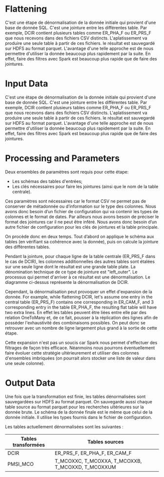 # Flattening

C'est une étape de dénormalisation de la donnée initiale qui provient d'une base de donnée SQL. C'est une jointure entre les différentes table. Par exemple, DCIR contient plusieurs tables comme ER_PHA_F ou ER_PRS_F que nous recevons dans des fichiers CSV distincts. L'aplatissement va produire une seule table à partir de ces fichiers. le résultat est sauvegardé sur HDFS au format parquet. L'avantage d'une telle approche est de nous permettre d'utiliser la donnée beaucoup plus rapidement par la suite. En effet, faire des filtres avec Spark est beaucoup plus rapide que de faire des jointures.

# Input Data
C'est une étape de dénormalisation de la donnée initiale qui provient d'une base de donnée SQL. C'est une jointure entre les différentes table. Par exemple, DCIR contient plusieurs tables comme ER_PHA_F ou ER_PRS_F que nous recevons dans des fichiers CSV distincts. L'aplatissement va produire une seule table à partir de ces fichiers. le résultat est sauvegardé sur HDFS au format parquet. L'avantage d'une telle approche est de nous permettre d'utiliser la donnée beaucoup plus rapidement par la suite. En effet, faire des filtres avec Spark est beaucoup plus rapide que de faire des jointures.

# Processing and Parameters
Deux ensembles de paramètres sont requis pour cette étape:
* Les schémas des tables d'entrées;
* Les clés nécessaires pour faire les jointures (ainsi que le nom de la table centrale).

Ces paramètres sont nécessaires car le format CSV ne permet pas de conserver de métadonnée ou d’information sur le type des colonnes. Nous avons donc besoin d’un fichier de configuration qui va contenir les types de colonnes et le format de dates. Par ailleurs nous avons besoin de préciser le format des jointures car il ne peut être inféré. Nous avons donc besoin d’un autre fichier de configuration pour les clés de jointures et la table principale.

On procède donc en deux temps. Tout d’abord on applique le schéma aux tables (en vérifiant sa cohérence avec la donnée), puis on calcule la jointure des différentes tables.

Pendant la jointure, pour chaque ligne de la table centrale (ER_PRS_F dans le cas de DCIR), les colonnes additionnelles des autres tables sont étalées sur une seule ligne dont le résultat est une grande table plate. La dénomination technique de ce type de jointure est "left_outer". Le processus qui permet d'arriver à ce résultat est une dénormalisation. Le diagramme ci-dessus représente la dénormalisation de DCIR.

Cependant, la dénormalisation peut provoquer un effet d'expansion de la donnée. For example, while flattening DCIR, let's assume one entry in the central table (ER_PRS_F) contains one corresponding in ER_CAM_F, and 3 corresponding entry in the table ER_PHA_F, the resulting flat table will have two extra lines.  En effet les tables peuvent être liées entre elle par des relation OneToMany et, de ce fait, pousser à la réplication des lignes afin de posséder l'exhaustivité des combinaisons possibles. On peut donc se retrouver avec un nombre de ligne largement plus grand à la sortie de cette étape.

Cette expansion n'est pas un soucis car Spark nous permet d'effectuer des filtrages de façon très efficace. Néanmoins nous pourrons éventuellement faire évoluer cette stratégie ultérieurement et utiliser des colonnes d'ensembles imbriquées (on pourrait alors stocker une liste de valeur dans une seule colonne).

# Output Data
Une fois que la transformation est finie, les tables dénormalisées sont sauvegardées sur HDFS au format parquet. On sauvegarde aussi chaque table source au format parquet pour les recherches ultérieures sur la donnée brute. Le schéma de la donnée finale est le même que celui de la donnée initiale. Il utilise les types fournis dans le fichier de configuration.

Les tables actuellement dénormalisées sont les suivantes :

| Tables transformées | Tables sources                                    |
|---------------------|---------------------------------------------------|
| DCIR                | ER_PRS_F, ER_PHA_F, ER_CAM_F                      |
| PMSI_MCO            | T_MCOXXC, T_MCOXXA, T_MCOXXB, T_MCOXXD, T_MCOXXUM |